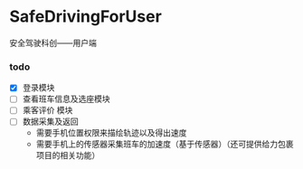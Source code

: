 # SafeDrivingForUser
安全驾驶科创——用户端
### todo
* [x] 登录模块  
* [ ] 查看班车信息及选座模块
* [ ] 乘客评价	模块
* [ ] 数据采集及返回
  * 需要手机位置权限来描绘轨迹以及得出速度
  * 需要手机上的传感器采集班车的加速度（基于传感器）（还可提供给力包裹项目的相关功能）
